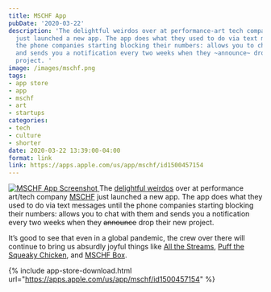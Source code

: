 ```yaml
---
title: MSCHF App
pubDate: '2020-03-22'
description: 'The delightful weirdos over at performance-art tech company [MSCHF](https://mschf.xyz)
  just launched a new app. The app does what they used to do via text messages until
  the phone companies starting blocking their numbers: allows you to chat with them
  and sends you a notification every two weeks when they ~announce~ drop their new
  project. '
image: /images/mschf.png
tags:
- app store
- app
- mschf
- art
- startups
categories:
- tech
- culture
- shorter
date: 2020-03-22 13:39:00-04:00
format: link
link: https://apps.apple.com/us/app/mschf/id1500457154
---
```


[![MSCHF App Screenshot](/images/mschf-app.png)
](https://apps.apple.com/us/app/mschf/id1500457154)
The [delightful weirdos](https://www.nytimes.com/2020/01/30/style/millennial-entrepreneur-startups.html) over at performance art/tech company [MSCHF](https://mschf.xyz) just launched a new app. The app does what they used to do via text messages until the phone companies starting blocking their numbers: allows you to chat with them and sends you a notification every two weeks when they <strike>announce</strike> drop their new project.

It’s good to see that even in a global pandemic, the crew over there will continue to bring us absurdly joyful things like [All the Streams](https://allthestreams.fm), [Puff the Squeaky Chicken](https://buypuff.co/), and [MSCHF Box](https://mschfbox.com/).

{% include app-store-download.html url="https://apps.apple.com/us/app/mschf/id1500457154" %}
